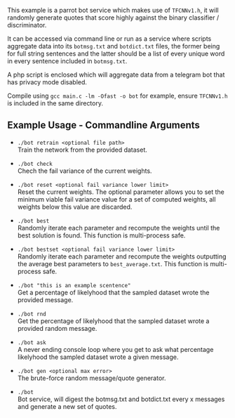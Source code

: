 This example is a parrot bot service which makes use of `TFCNNv1.h`, it will randomly generate quotes that score highly against the binary classifier / discriminator.

It can be accessed via command line or run as a service where scripts aggregate data into its `botmsg.txt` and `botdict.txt` files, the former being for full string sentences and the latter should be a list of every unique word in every sentence included in `botmsg.txt`.

A php script is enclosed which will aggregate data from a telegram bot that has privacy mode disabled.

Compile using `gcc main.c -lm -Ofast -o bot` for example, ensure `TFCNNv1.h` is included in the same directory.

## Example Usage - Commandline Arguments
- ```./bot retrain <optional file path>```
<br>Train the network from the provided dataset.

- ```./bot check```
<br>Chech the fail variance of the current weights.

- ```./bot reset <optional fail variance lower limit>```
<br>Reset the current weights. The optional parameter allows you to set the minimum viable fail variance value for a set of computed weights, all weights below this value are discarded.

- ```./bot best```
<br>Randomly iterate each parameter and recompute the weights until the best solution is found. This function is multi-process safe.

- ```./bot bestset <optional fail variance lower limit>```
<br>Randomly iterate each parameter and recompute the weights outputting the average best parameters to `best_average.txt`. This function is multi-process safe.

- ```./bot "this is an example scentence"```
<br>Get a percentage of likelyhood that the sampled dataset wrote the provided message.

- ```./bot rnd```
<br>Get the percentage of likelyhood that the sampled dataset wrote a provided random message.

- ```./bot ask```
<br>A never ending console loop where you get to ask what percentage likelyhood the sampled dataset wrote a given message.

- ```./bot gen <optional max error>```
<br>The brute-force random message/quote generator.

- ```./bot```
<br>Bot service, will digest the botmsg.txt and botdict.txt every x messages and generate a new set of quotes.
